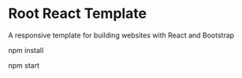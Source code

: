 # Root React Template
A responsive template for building websites with React and Bootstrap



npm install 

npm start
```

